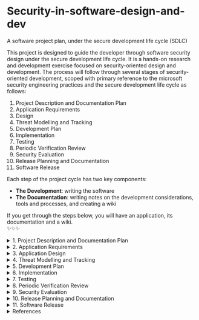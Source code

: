 # Security-in-software-design-and-dev
A software project plan, under the secure development life cycle (SDLC)

This project is designed to guide the developer through software security design under the secure development life cycle. It is a hands-on research and development exercise focused on security-oriented design and development. The process will follow through several stages of security-oriented development, scoped with primary reference to the microsoft security engineering practices and the secure development life cycle as follows:
1. Project Description and Documentation Plan 
2. Application Requirements
3. Design 
4. Threat Modelling and Tracking
5. Development Plan
6. Implementation
7. Testing
8. Periodic Verification Review
9. Security Evaluation
10. Release Planning and Documentation
11. Software Release

Each step of the project cycle has two key components:
- **The Development**: writing the software
- **The Documentation**: writing notes on the development considerations, tools and processes, and creating a wiki 

If you get through the steps below, you will have an application, its documentation and a wiki.
</br>
✨✨✨</br>


<details><summary>1. Project Description and Documentation Plan</summary>
<p>       
This section is concerned  with the project definition and setup of a documentation plan. It will include the following steps:</br>
           
- Start a file that will be the main documentation of the application. Include a title and an abstract about the application and then add to the document as you continue through the rest of this guide.</br>          
- Make a duplicate of the above file to be the developer documentation of the project which will include more details such as: the low and high fidelity prototyping and results, interesting errors or findings and other developmental details that can be used for reference about the product’s development history.</br>
- Add to the above documents an 'introduction' section and write a brief description of the project by defining the following items:</br>
           - The name and nature of application to be developed e.g. password manager, social media post reviewer..etc</br>
           - Briefly describe the problem the application being developed will be solving</br>
           - Application name</br>
           - Application type e.g. Java Applet, Browser Extension, Web Application, ..etc</br>
           - Development Tools:</br>
                   -- A listing of selected development language, IDE and any other tools whose relevance is known at this stage.</br>
                   -- This list will grow as the documentation continues throughout the development process.</br>
- Setup a source code management and version control repository ( e.g. GitHub or Subversion) for the project and open an issue list for scheduling the development</br>
- Create a Kanban board for managing the development phases </br>
- Create a README document for tracking details of development changes </br>
- Include in the documentations a quicklink to each of the above and any other workspaces as relevant</br>
</p>
</details>

<details><summary>2. Application Requirements </summary>
<p>
           
This section is concerned  with defining the functional and design requirements of the application and what will be necessary in order to meet those items. Add to the documentation an 'application requirements' section to record each of these:
                      
- Define the functional requirements of the program
- Define the design requirements of the program
- Define security requirements of the program
- Define privacy requirements of the program
</p>
</details>

<details><summary>3. Application Design </summary>
<p>
           
This section is concerned  with establishing the application prototype design. Add to the documentation an 'application design' section and document as you go through each of these:
                      
- Microsoft SDL (https://www.microsoft.com/en-us/securityengineering/sdl/practices)
- Outline the design features to implement in order to meet the functional, design, security and privacy requirements defined earlier
- Create a low fidelity paper prototype of the application as in this example, https://www.youtube.com/watch?v=JMjozqJS44M 
User test the paper prototype and record the findings in the developer documentation according to:</br>
           - Ease of use</br>
           - Ease of taking security actions
- Create a high fidelity mockup of the application
- User test the high fidelity prototype and record the findings according to:</br>
           - Ease of use</br>
           - Ease of taking security actions

</p>
</details>

<details><summary>4. Threat Modelling and Tracking</summary>
<p>
           
This section covers threat modelling of the application, which includes scoping, defining and preparing for threat management in the development process. Add to the documentation a 'threat modelling and tracking' section to record each of these:
- Security and Privacy Requirements:</br>
           - Define the security requirements for your program</br>
           - Define the privacy requirements for your program</br>
- Attack Surface Analysis and Quality Gates(or Bug Bars):</br>
           - Determine privilege levels for the application and perform an attack surface analysis</br>
           - Define levels of security for your program E.g. security</br>
           - Define levels of privacy for your program. E.g. privacy</br>
- Threat Modeling: </br>
           - Determine which parts of the program need threat modeling and security reviews</br>
           - Create a graphic representation of all the information in the program and how it is connected e.g. using  a data flow diagram (DFD.</br>
           - Compile a list of potential vulnerabilities based on a similar program, that could apply to this one</br>
           - Add privilege boundaries to the information diagram based on the quality gates and then categorize the possible threats</br>
           - Examples on threat modelling: SDL threat modeling tool, here </br>
- Risk Assessment Plan for Security and Privacy:</br>
           - Determine criteria for assessing and reviewing security of the application</br>
           - Determine criteria for assessing and reviewing security of the application</br>
           - Example: template example
- Security Tracking:</br>
           - Define a plan for keeping track of security flaws that may arise throughout the development process e.g. using the github issues feature
</p>
</details>

<details><summary>5. Development Plan</summary>
<p>
           
This section is concerned with defining the project course more specifically with focus on the tools to be used and the specific components to be developed. Add to the documentation a 'Development Plan' section to record each of these:
- Project tools: </br>
           - Compile a comprehensive list of approved tools for the project. (example). Include tool versions to account for differences between versions e.g. of the same compiler/IDE/etc.</br>
- Deprecated/Unsafe Functions in Project Tools and their alternatives:</br>
           - Identify and list any relevant unsafe or deprecated functions specific to the approved tools. Specify a list of approved alternatives for the project as relevant.</br>
- README Design:</br>
           - List the application components planned for development</br>
           - Specify the tasks involved in development under each component</br>
</p>
</details>

<details><summary>6. Implementation</summary>
<p> 
This section is concerned with the application coding and code documentation. Add to the documentation an 'Implementation' section with these items:
                   
- README:</br>
           - List out the components planned for implementation</br>
           - Under each component:</br>
                     -- Record what tasks are complete after each work period</br>
                     -- Note what is pending at each working period</br>
                     -- Note what each project participant will be handling next</br>
- Code: Write the code and,</br>
           - Document the code process e.g. library decisions, what each section does, etc.. as you go</br>
           - Document the features: requirements, what's implemented and how it works </br>
</p>
</details>

<details><summary>7. Testing</summary>
<p>
           
This section is concerned  with defining and carrying out various tests to keep the security level of the application under development above defined benchmarks. Add to the documentation a 'Testing' section to record each of these:
                              
- Static Analysis:</br>
           - Choose a static analysis tool to use during the development process. Document the tool and use it each time you recompile the code. </br>
           - Document the analysis outcomes after every few tests.</br>
           - Example: Checkstyle for Java,</br>
- Dynamic Analysis:</br>
           - Choose a dynamic analysis tool and document the choice.</br>
           - Document the analysis outcomes after every few tests.</br>
           - Test the code after every significant change to verify that the program is responding as expected.</br>
- Fuzz Testing </br>
           - Attempt to break or hack into your program using various techniques e.g. focus on the OWASP top 10 vulnerabilities, or run an advanced fuzz test.</br>
           - Document the details of the hacking attempts and the outcomes.</br>
</p>
</details>

<details><summary>8. Periodic Verification Review</summary>
<p>
This section is concerned with periodic reviewing of the application security using the previously set benchmarks as a project security maintenance effort. This part of the exercise is interleaved with the code development. Periodically add to the documentation 'testing' section a continuation on each of these:</br>
           
- Attack Surface Review:Revisit the attack surface of the application including any changes in the approved tools such as updates, patches..etc or any new vulnerabilities reported. </br>
- Periodic Verification: Similarly conduct a periodic review of the application via static analysis, dynamic analysis and fuzz testing.

</p>
</details>

<details><summary>9. Security Evaluation</summary>
<p>          
This section is concerned  with conducting a final security review at the end of application development to help determine the security assurance level of the application before release. Add to the documentation a 'security evaluation' section to record each of the final security review:</br>
           
- Use the established threat model benchmarks together with the static analysis, dynamic analysis and fuzz testing to conduct a final review on the code and document the outcomes.</br>       
- Also run the program as an end user and user test the different features of the program</br>
- Grade the program security with a documentation of reasons. Potential security outcomes may include but are not limited to the following examples from the MSDLC FSR Process: Passed FSR, Passed FSR with exceptions, or FSR with escalation. </br>
</p>
</details>

<details><summary>10. Release Planning and Documentation</summary>
<p>
This section is concerned  with establishing a response protocol for security and privacy issues that may arise once the application is released, and ensuring documentation is complete and ready for release and archiving as needed. Add to the documentation a 'Release Planning' section to record the incident response plan:</br>
           
- Incident Response Plan. Example guides. Specify:</br>
           - A Privacy Escalation Team which may include roles such as: Escalation manager, Legal representative, public relations representative and the security engineer. </br>
           - Contact details that users can reach the team at in case need arises. </br>
           - A standard procedure for incident response. Example.</br>
           
- Review the documentation so far created and revise for release and archiving</br>

</p>
</details>
<details><summary>11. Software Release</summary>
<p>         
This section is concerned  with organizing final documentation, licensing and creating a user guide before application release. Add to the documentation a 'Release' section to record the following:</br>
           
- Compile and package a release version of the program.        
- Create a documentation archive that includes:</br>
           - A summary of features, version number, future development plans</br>
           - A final README with technical notes on the program e.g. specifications for usage environment, how to install/uninstall the program and links to download pages.</br>
           - Include closing thoughts on the outcome of the program including developer notes on challenges, surprises, Important achievements disclaimers/caveats etc</br>
           - A release license or copyright to the work</br>
- Create a Wiki Page for the project. GitHub wiki pages are suggested. Include in the wiki a brief user guide and notes on accessibility of the application. Sections may include:</br>
           - Step-by-step guide of how to use the program (easy to follow and illustrated with annotated screenshots)</br>
           - Security and privacy notes, terms of use, caveats and disclaimers related to usage of the software</br>
           - Contact information where the security team can be reached e.g. incase bugs are discovered by users.</br>
</p>
</details>
<details><summary>References </summary>
<p>
           
- Microsoft SDL (https://www.microsoft.com/en-us/securityengineering/sdl/practices)
- OWASP top ten proactive controls (https://owasp.org/www-project-proactive-controls/) 
           
</p>
</details>
